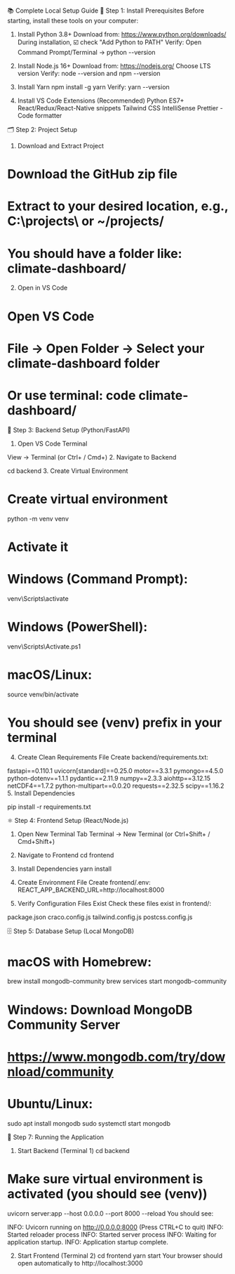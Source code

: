 📚 Complete Local Setup Guide
🔧 Step 1: Install Prerequisites
Before starting, install these tools on your computer:

1. Install Python 3.8+
Download from: https://www.python.org/downloads/
During installation, ☑️ check "Add Python to PATH"
Verify: Open Command Prompt/Terminal → python --version

2. Install Node.js 16+
Download from: https://nodejs.org/
Choose LTS version
Verify: node --version and npm --version

4. Install Yarn
npm install -g yarn
Verify: yarn --version

4. Install VS Code Extensions (Recommended)
Python
ES7+ React/Redux/React-Native snippets
Tailwind CSS IntelliSense
Prettier - Code formatter

🗂️ Step 2: Project Setup
1. Download and Extract Project

# Download the GitHub zip file
# Extract to your desired location, e.g., C:\projects\ or ~/projects/
# You should have a folder like: climate-dashboard/
2. Open in VS Code

# Open VS Code
# File → Open Folder → Select your climate-dashboard folder
# Or use terminal: code climate-dashboard/
🐍 Step 3: Backend Setup (Python/FastAPI)
1. Open VS Code Terminal

View → Terminal (or Ctrl+ / Cmd+)
2. Navigate to Backend

cd backend
3. Create Virtual Environment

# Create virtual environment
python -m venv venv

# Activate it
# Windows (Command Prompt):
venv\Scripts\activate

# Windows (PowerShell):
venv\Scripts\Activate.ps1

# macOS/Linux:
source venv/bin/activate

# You should see (venv) prefix in your terminal
4. Create Clean Requirements File Create backend/requirements.txt:

fastapi==0.110.1
uvicorn[standard]==0.25.0
motor==3.3.1
pymongo==4.5.0
python-dotenv==1.1.1
pydantic==2.11.9
numpy==2.3.3
aiohttp==3.12.15
netCDF4==1.7.2
python-multipart==0.0.20
requests==2.32.5
scipy==1.16.2
5. Install Dependencies

pip install -r requirements.txt

⚛️ Step 4: Frontend Setup (React/Node.js)
1. Open New Terminal Tab
Terminal → New Terminal (or Ctrl+Shift+ / Cmd+Shift+)

2. Navigate to Frontend
cd frontend

3. Install Dependencies
yarn install

4. Create Environment File Create frontend/.env:
REACT_APP_BACKEND_URL=http://localhost:8000

5. Verify Configuration Files Exist Check these files exist in frontend/:

package.json
craco.config.js
tailwind.config.js
postcss.config.js

🗄️ Step 5: Database Setup (Local MongoDB)

# macOS with Homebrew:
brew install mongodb-community
brew services start mongodb-community

# Windows: Download MongoDB Community Server
# https://www.mongodb.com/try/download/community

# Ubuntu/Linux:
sudo apt install mongodb
sudo systemctl start mongodb

🚀 Step 7: Running the Application

1. Start Backend (Terminal 1)
cd backend
# Make sure virtual environment is activated (you should see (venv))
uvicorn server:app --host 0.0.0.0 --port 8000 --reload
You should see:

INFO:     Uvicorn running on http://0.0.0.0:8000 (Press CTRL+C to quit)
INFO:     Started reloader process
INFO:     Started server process
INFO:     Waiting for application startup.
INFO:     Application startup complete.

2. Start Frontend (Terminal 2)
cd frontend
yarn start
Your browser should open automatically to http://localhost:3000
